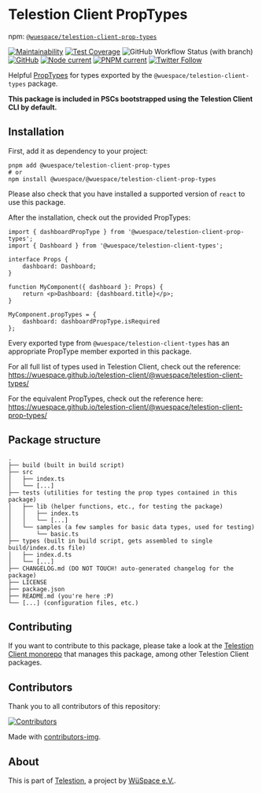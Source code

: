 # Telestion Client PropTypes

npm: [`@wuespace/telestion-client-prop-types`](https://www.npmjs.com/package/@wuespace/telestion-client-prop-types)

[![Maintainability](https://api.codeclimate.com/v1/badges/5fb6ccd02dd3152ef03f/maintainability)](https://codeclimate.com/github/wuespace/telestion-client/maintainability)
[![Test Coverage](https://api.codeclimate.com/v1/badges/5fb6ccd02dd3152ef03f/test_coverage)](https://codeclimate.com/github/wuespace/telestion-client/test_coverage)
![GitHub Workflow Status (with branch)](https://img.shields.io/github/actions/workflow/status/wuespace/telestion-client/ci.yml?branch=main)
[![GitHub](https://img.shields.io/github/license/wuespace/telestion-client)](LICENSE)
[![Node current](https://img.shields.io/badge/node-%3E%3D16-brightgreen)](package.json)
[![PNPM current](https://img.shields.io/badge/pnpm-7-brightgreen)](package.json)
[![Twitter Follow](https://img.shields.io/twitter/follow/wuespace?style=social)](https://twitter.com/wuespace)

Helpful [PropTypes](https://reactjs.org/docs/typechecking-with-proptypes.html) for types exported by the `@wuespace/telestion-client-types` package.

**This package is included in PSCs bootstrapped using the Telestion Client CLI by default.**

## Installation

First, add it as dependency to your project:

```shell
pnpm add @wuespace/telestion-client-prop-types
# or
npm install @wuespace/@wuespace/telestion-client-prop-types
```

Please also check that you have installed a supported version of `react` to use this package.

After the installation, check out the provided PropTypes:

```tsx
import { dashboardPropType } from '@wuespace/telestion-client-prop-types';
import { Dashboard } from '@wuespace/telestion-client-types';

interface Props {
	dashboard: Dashboard;
}

function MyComponent({ dashboard }: Props) {
	return <p>Dashboard: {dashboard.title}</p>;
}

MyComponent.propTypes = {
	dashboard: dashboardPropType.isRequired
};
```

Every exported type from `@wuespace/telestion-client-types` has an appropriate PropType member exported in this package.

For all full list of types used in Telestion Client, check out the reference:
https://wuespace.github.io/telestion-client/@wuespace/telestion-client-types/

For the equivalent PropTypes, check out the reference here:
https://wuespace.github.io/telestion-client/@wuespace/telestion-client-prop-types/

## Package structure

```
.
├── build (built in build script)
├── src
│   ├── index.ts
│   └── [...]
├── tests (utilities for testing the prop types contained in this package)
│   ├── lib (helper functions, etc., for testing the package)
│   │   ├── index.ts
│   │   └── [...]
│   └── samples (a few samples for basic data types, used for testing)
│       └── basic.ts
├── types (built in build script, gets assembled to single build/index.d.ts file)
│   ├── index.d.ts
│   └── [...]
├── CHANGELOG.md (DO NOT TOUCH! auto-generated changelog for the package)
├── LICENSE
├── package.json
├── README.md (you're here :P)
└── [...] (configuration files, etc.)
```

## Contributing

If you want to contribute to this package, please take a look at the [Telestion Client monorepo](https://github.com/wuespace/telestion-client/) that manages this package, among other Telestion Client packages.

## Contributors

Thank you to all contributors of this repository:

[![Contributors](https://contrib.rocks/image?repo=wuespace/telestion-client)](https://github.com/wuespace/telestion-client/graphs/contributors)

Made with [contributors-img](https://contrib.rocks).

## About

This is part of [Telestion](https://telestion.wuespace.de/), a project by [WüSpace e.V.](https://www.wuespace.de/).
